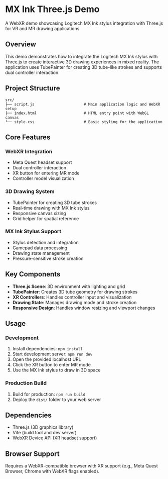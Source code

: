# MX Ink Three.js Demo

A WebXR demo showcasing Logitech MX Ink stylus integration with Three.js for VR and MR drawing applications.

## Overview

This demo demonstrates how to integrate the Logitech MX Ink stylus with Three.js to create interactive 3D drawing experiences in mixed reality. The application uses TubePainter for creating 3D tube-like strokes and supports dual controller interaction.

## Project Structure

```
src/
├── script.js                      # Main application logic and WebXR setup
├── index.html                     # HTML entry point with WebGL canvas
└── style.css                      # Basic styling for the application
```

## Core Features

### WebXR Integration
- Meta Quest headset support
- Dual controller interaction
- XR button for entering MR mode
- Controller model visualization

### 3D Drawing System
- TubePainter for creating 3D tube strokes
- Real-time drawing with MX Ink stylus
- Responsive canvas sizing
- Grid helper for spatial reference

### MX Ink Stylus Support
- Stylus detection and integration
- Gamepad data processing
- Drawing state management
- Pressure-sensitive stroke creation

## Key Components

- **Three.js Scene**: 3D environment with lighting and grid
- **TubePainter**: Creates 3D tube geometry for drawing strokes
- **XR Controllers**: Handles controller input and visualization
- **Drawing State**: Manages drawing mode and stroke creation
- **Responsive Design**: Handles window resizing and viewport changes

## Usage

### Development
1. Install dependencies: `npm install`
2. Start development server: `npm run dev`
3. Open the provided localhost URL
4. Click the XR button to enter MR mode
5. Use the MX Ink stylus to draw in 3D space

### Production Build
1. Build for production: `npm run build`
2. Deploy the `dist/` folder to your web server

## Dependencies

- Three.js (3D graphics library)
- Vite (build tool and dev server)
- WebXR Device API (XR headset support)

## Browser Support

Requires a WebXR-compatible browser with XR support (e.g., Meta Quest Browser, Chrome with WebXR flags enabled).
